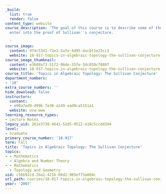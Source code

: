 ```yaml
---
_build:
  list: true
  render: false
content_type: website
course_description: 'The goal of this course is to describe some of the tools which
  enter into the proof of Sullivan''s conjecture.

  '
course_image:
  content: 974c53d1-71e3-5a7e-4d95-dacbf1e23cc3
  website: 18-917-topics-in-algebraic-topology-the-sullivan-conjecture-fall-2007
course_image_thumbnail:
  content: e3608af3-51f2-96de-35fe-3dc859cf0807
  website: 18-917-topics-in-algebraic-topology-the-sullivan-conjecture-fall-2007
course_title: 'Topics in Algebraic Topology: The Sullivan Conjecture'
department_numbers:
- '18'
extra_course_numbers: ''
hide_download: false
instructors:
  content:
  - e90a7ed9-d99b-fe38-a149-aad0ca5151a1
  website: ocw-www
learning_resource_types:
- Lecture Notes
legacy_uid: 261e3738-4641-52d5-9512-a18c5ccdd194
level:
- Graduate
primary_course_number: '18.917'
term: Fall
title: 'Topics in Algebraic Topology: The Sullivan Conjecture'
topics:
- - Mathematics
  - Algebra and Number Theory
- - Mathematics
  - Topology and Geometry
uid: c56b92cd-2ba2-421b-88d2-985eff3a084c
url_path: courses/18-917-topics-in-algebraic-topology-the-sullivan-conjecture-fall-2007
year: '2007'
---
```

